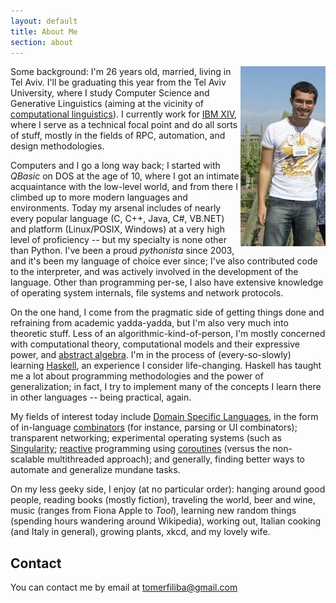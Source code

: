 ```yaml
---
layout: default
title: About Me
section: about
---
```


<img src="/static/res/about-me.jpg" style="float:right;"/>

Some background: I'm 26 years old, married, living in Tel Aviv. I'll be graduating this year from 
the Tel Aviv University, where I study Computer Science and Generative Linguistics (aiming at
the vicinity of [computational linguistics](http://xkcd.com/114/)). I currently 
work for [IBM XIV](http://www-03.ibm.com/systems/storage/disk/xiv/), where I serve as a technical 
focal point and do all sorts of stuff, mostly in the fields of RPC, automation, and design 
methodologies.

Computers and I go a long way back; I started with *QBasic* on DOS at the age of 10, where I
got an intimate acquaintance with the low-level world, and from there I climbed up to more modern
languages and environments. Today my arsenal includes of nearly every popular language (C, 
C++, Java, C#, VB.NET) and platform (Linux/POSIX, Windows) at a very high level of proficiency -- 
but my specialty is none other than Python. I've been a proud *pythonista* since 2003, and it's 
been my language of choice ever since; I've also contributed code to the interpreter, and was 
actively involved in the development of the language. Other than programming per-se, I also have 
extensive knowledge of operating system internals, file systems and network protocols.

On the one hand, I come from the pragmatic side of getting things done and refraining from academic
yadda-yadda, but I'm also very much into theoretic stuff. Less of an algorithmic-kind-of-person,
I'm mostly concerned with computational theory, computational models and their expressive power,
and [abstract algebra](http://en.wikipedia.org/wiki/Model_theory). I'm in the process of 
(every-so-slowly) learning [Haskell](http://www.haskell.org/), an experience I consider life-changing.
Haskell has taught me a lot about programming methodologies and the power of generalization; 
in fact, I try to implement many of the concepts I learn there in other languages -- 
being practical, again.

My fields of interest today include 
[Domain Specific Languages](http://en.wikipedia.org/wiki/Domain_specific_languages),
in the form of in-language [combinators](http://en.wikipedia.org/wiki/Combinators) (for instance, 
parsing or UI combinators); transparent networking; experimental operating systems (such as 
[Singularity](http://en.wikipedia.org/wiki/Singularity_(operating_system%29));
[reactive](http://en.wikipedia.org/wiki/Reactor_pattern) programming using 
[coroutines](http://en.wikipedia.org/wiki/Coroutine) (versus the non-scalable multithreaded 
approach); and generally, finding better ways to automate and generalize mundane tasks. 

On my less geeky side, I enjoy (at no particular order): hanging around good people, 
reading books (mostly fiction), traveling the world, beer and wine, music (ranges from Fiona Apple
to *Tool*), learning new random things (spending hours wandering around Wikipedia),
working out, Italian cooking (and Italy in general), growing plants, xkcd, and my lovely wife.

## Contact ##

You can contact me by email at <tomerfiliba@gmail.com>







